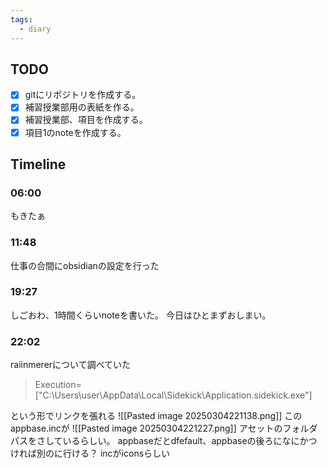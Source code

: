 ```yaml
---
tags:
  - diary
---
```

## TODO

- [x] gitにリポジトリを作成する。
- [x] 補習授業部用の表紙を作る。
- [x] 補習授業部、項目を作成する。
- [x] 項目1のnoteを作成する。

## Timeline
### 06:00
もきたぁ
### 11:48
仕事の合間にobsidianの設定を行った
### 19:27
しごおわ、1時間くらいnoteを書いた。
今日はひとまずおしまい。
### 22:02
raiinmererについて調べていた
>	Execution=["C:\Users\user\AppData\Local\Sidekick\Application.sidekick.exe"]

という形でリンクを張れる
![[Pasted image 20250304221138.png]]
このappbase.incが
![[Pasted image 20250304221227.png]]
アセットのフォルダパスをさしているらしい。
appbaseだとdfefault、appbaseの後ろになにかつければ別のに行ける？
incがiconsらしい